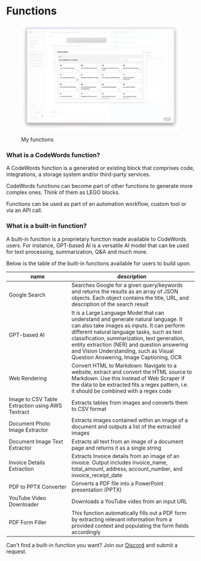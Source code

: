 # Functions

<figure><img src="../../.gitbook/assets/AZ - Arc -2024-12-13 at 14.46.54@2x.png" alt=""><figcaption><p>My functions</p></figcaption></figure>

### What is a CodeWords function?

A CodeWords function is a generated or existing block that comprises code, integrations, a storage system and/or third-party services.&#x20;

CodeWords functions can become part of other functions to generate more complex ones. Think of them as LEGO blocks.

Functions can be used as part of an automation workflow, custom tool or via an API call.

### What is a built-in function?

A built-in function is a proprietary  function made available to CodeWords users. For instance, GPT-based AI is a versatile AI model that can be used for text processing, summarization, Q\&A and much more.

Below is the table of the built-in functions available for users to build upon.

<table><thead><tr><th width="255">name</th><th width="578">description</th></tr></thead><tbody><tr><td>Google Search</td><td>Searches Google for a given query/keywords and returns the results as an array of JSON objects. Each object contains the title, URL, and description of the search result</td></tr><tr><td>GPT-based AI</td><td>It is a Large Language Model that can understand and generate natural language. It can also take images as inputs. It can perform different natural language tasks, such as text classification, summarization, text generation, entity extraction (NER) and question answering and Vision Understanding, such as Visual Question Answering, Image Captioning, OCR</td></tr><tr><td>Web Rendering</td><td>Convert HTML to Markdown: Navigate to a website, extract and convert the HTML source to Markdown. Use this instead of Web Scraper if the data to be extracted fits a regex pattern, i.e. it should be combined with a regex code</td></tr><tr><td>Image to CSV Table Extraction using AWS Textract</td><td>Extracts tables from images and converts them to CSV format</td></tr><tr><td>Document Photo Image Extractor</td><td>Extracts images contained within an image of a document and outputs a list of the extracted images</td></tr><tr><td>Document Image Text Extractor</td><td>Extracts all text from an image of a document page and returns it as a single string</td></tr><tr><td>Invoice Details Extraction</td><td>Extracts Invoice details from an image of an invoice. Output includes invoice_name, total_amount, address, account_number, and invoice_receipt_date</td></tr><tr><td>PDF to PPTX Converter</td><td>Converts a PDF file into a PowerPoint presentation (PPTX)</td></tr><tr><td>YouTube Video Downloader</td><td>Downloads a YouTube video from an input URL</td></tr><tr><td>PDF Form Filler</td><td>This function automatically fills out a PDF form by extracting relevant information from a provided context and populating the form fields accordingly</td></tr></tbody></table>

Can't find a built-in function you want? Join our [Discord](https://discord.codewords.ai) and submit a request.
